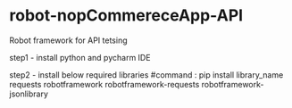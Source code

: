 # robot-nopCommereceApp-API
Robot framework for API tetsing

step1 - install python and pycharm IDE

step2 - install below required libraries
#command : pip install library_name
requests
robotframework
robotframework-requests
robotframework-jsonlibrary
